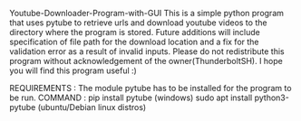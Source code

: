 Youtube-Downloader-Program-with-GUI
This is a simple python program that uses pytube to retrieve urls and download youtube videos to the directory where the program is stored.
Future additions will include specification of file path for the download location and a fix for the validation error as a result of invalid inputs.
Please do not redistribute this program without acknowledgement of the owner(ThunderboltSH).
I hope you will find this program useful :)

REQUIREMENTS : The module pytube has to be installed for the program to be run.
COMMAND : pip install pytube (windows)
          sudo apt install python3-pytube (ubuntu/Debian linux distros)
